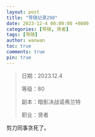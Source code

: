 ```yaml
---
layout: post
title: "导随记录298"
date: 2023-12-4 00:00:00 +0800
categories: [导随, 贤者]
tags: [导随]
author: wanwan
toc: true
comments: true
pin: true
---
```

> 日期：2023.12.4
>
> 等级：80
>
> 副本：暗影决战诺弗兰特
>
> 职业：贤者

剪刀同事贪死了。